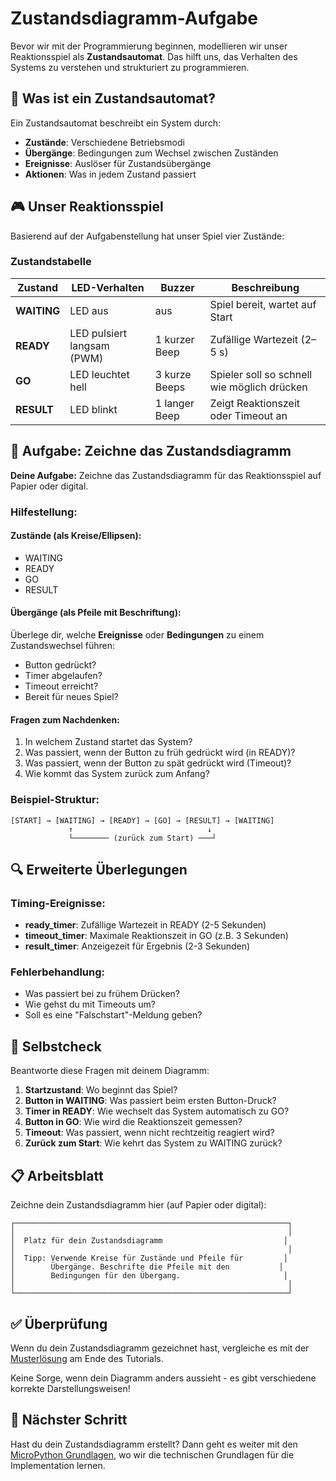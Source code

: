 # Zustandsdiagramm-Aufgabe

Bevor wir mit der Programmierung beginnen, modellieren wir unser Reaktionsspiel als **Zustandsautomat**. Das hilft uns, das Verhalten des Systems zu verstehen und strukturiert zu programmieren.

## 🧠 Was ist ein Zustandsautomat?

Ein Zustandsautomat beschreibt ein System durch:
- **Zustände**: Verschiedene Betriebsmodi
- **Übergänge**: Bedingungen zum Wechsel zwischen Zuständen  
- **Ereignisse**: Auslöser für Zustandsübergänge
- **Aktionen**: Was in jedem Zustand passiert

## 🎮 Unser Reaktionsspiel

Basierend auf der Aufgabenstellung hat unser Spiel vier Zustände:

### Zustandstabelle

| Zustand | LED-Verhalten | Buzzer | Beschreibung |
|---------|---------------|--------|--------------|
| **WAITING** | LED aus | aus | Spiel bereit, wartet auf Start |
| **READY** | LED pulsiert langsam (PWM) | 1 kurzer Beep | Zufällige Wartezeit (2–5 s) |
| **GO** | LED leuchtet hell | 3 kurze Beeps | Spieler soll so schnell wie möglich drücken |
| **RESULT** | LED blinkt | 1 langer Beep | Zeigt Reaktionszeit oder Timeout an |

## 📝 Aufgabe: Zeichne das Zustandsdiagramm

**Deine Aufgabe:** Zeichne das Zustandsdiagramm für das Reaktionsspiel auf Papier oder digital.

### Hilfestellung:

#### Zustände (als Kreise/Ellipsen):
- WAITING
- READY  
- GO
- RESULT

#### Übergänge (als Pfeile mit Beschriftung):
Überlege dir, welche **Ereignisse** oder **Bedingungen** zu einem Zustandswechsel führen:

- Button gedrückt?
- Timer abgelaufen?
- Timeout erreicht?
- Bereit für neues Spiel?

#### Fragen zum Nachdenken:
1. In welchem Zustand startet das System?
2. Was passiert, wenn der Button zu früh gedrückt wird (in READY)?
3. Was passiert, wenn der Button zu spät gedrückt wird (Timeout)?
4. Wie kommt das System zurück zum Anfang?

### Beispiel-Struktur:
```
[START] → [WAITING] → [READY] → [GO] → [RESULT] → [WAITING]
             ↑                              ↓
             └──────── (zurück zum Start) ───┘
```

## 🔍 Erweiterte Überlegungen

### Timing-Ereignisse:
- **ready_timer**: Zufällige Wartezeit in READY (2-5 Sekunden)
- **timeout_timer**: Maximale Reaktionszeit in GO (z.B. 3 Sekunden)
- **result_timer**: Anzeigezeit für Ergebnis (2-3 Sekunden)

### Fehlerbehandlung:
- Was passiert bei zu frühem Drücken?
- Wie gehst du mit Timeouts um?
- Soll es eine "Falschstart"-Meldung geben?

## 🎯 Selbstcheck

Beantworte diese Fragen mit deinem Diagramm:

1. **Startzustand**: Wo beginnt das Spiel?
2. **Button in WAITING**: Was passiert beim ersten Button-Druck?
3. **Timer in READY**: Wie wechselt das System automatisch zu GO?
4. **Button in GO**: Wie wird die Reaktionszeit gemessen?
5. **Timeout**: Was passiert, wenn nicht rechtzeitig reagiert wird?
6. **Zurück zum Start**: Wie kehrt das System zu WAITING zurück?

## 📋 Arbeitsblatt

Zeichne dein Zustandsdiagramm hier (auf Papier oder digital):

```
┌─────────────────────────────────────────────────────────────┐
│                                                             │
│  Platz für dein Zustandsdiagramm                           │
│                                                             │
│  Tipp: Verwende Kreise für Zustände und Pfeile für         │
│        Übergänge. Beschrifte die Pfeile mit den           │
│        Bedingungen für den Übergang.                       │
│                                                             │
└─────────────────────────────────────────────────────────────┘
```

## ✅ Überprüfung

Wenn du dein Zustandsdiagramm gezeichnet hast, vergleiche es mit der [Musterlösung](solution.md#zustandsdiagramm-lösung) am Ende des Tutorials.

Keine Sorge, wenn dein Diagramm anders aussieht - es gibt verschiedene korrekte Darstellungsweisen!

## 🚀 Nächster Schritt

Hast du dein Zustandsdiagramm erstellt? Dann geht es weiter mit den [MicroPython Grundlagen](code-basics.md), wo wir die technischen Grundlagen für die Implementation lernen.
